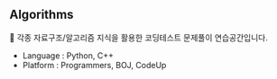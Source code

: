 ## Algorithms
🌳 각종 자료구조/알고리즘 지식을 활용한 코딩테스트 문제풀이 연습공간입니다.
- Language : Python, C++
- Platform : Programmers, BOJ, CodeUp
